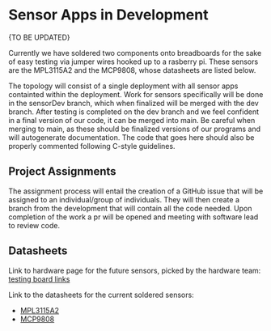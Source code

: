 # Sensor Apps in Development

{TO BE UPDATED}

Currently we have soldered two components onto breadboards for the sake of easy testing via jumper wires hooked up to a rasberry pi. These sensors are the MPL3115A2 and the MCP9808, whose datasheets are listed below.

The topology will consist of a single deployment with all sensor apps containted within the deployment. Work for sensors specifically will be done in the sensorDev branch, which when finalized will be merged with the dev branch. After testing is completed on the dev branch and we feel confident in a final version of our code, it can be merged into main. Be careful when merging to main, as these should be finalized versions of our programs and will autogenerate documentation. The code that goes here should also be properly commented following C-style guidelines.

## Project Assignments

The assignment process will entail the creation of a GitHub issue that will be assigned to an individual/group of individuals. They will then create a branch from the development that will contain all the code needed. Upon completion of the work a pr will be opened and meeting with software lead to review code.

## Datasheets

Link to hardware page for the future sensors, picked by the hardware team:
[testing board links](https://cu-srl.github.io/docs/avionics/hardware/currentprojects/testingboard/testingboard.html)

Link to the datasheets for the current soldered sensors:
- [MPL3115A2](https://www.nxp.com/docs/en/data-sheet/MPL3115A2.pdf)
- [MCP9808](https://ww1.microchip.com/downloads/en/DeviceDoc/25095A.pdf)
